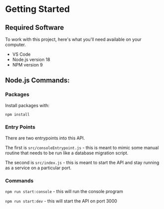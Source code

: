 # Getting Started

## Required Software 
To work with this project, here's what you'll need available on your computer.

- VS Code
- Node.js version 18
- NPM version 9

## Node.js Commands:

### Packages

Install packages with:

```sh
npm install
```

### Entry Points

There are two entrypoints into this API.

The first is `src/consoleEntrypoint.js`  - this is meant to mimic some manual routine that needs to be run like a database migration script.

The second is `src/index.js` - this is meant to start the API and stay running as a service on a particular port.

### Commands

`npm run start:console` - this will run the console program

`npm run start:dev` - this will start the API on port 3000